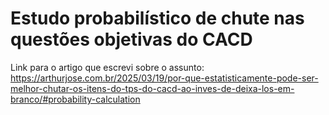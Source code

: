 # Estudo probabilístico de chute nas questões objetivas do CACD

Link para o artigo que escrevi sobre o assunto:
https://arthurjose.com.br/2025/03/19/por-que-estatisticamente-pode-ser-melhor-chutar-os-itens-do-tps-do-cacd-ao-inves-de-deixa-los-em-branco/#probability-calculation
